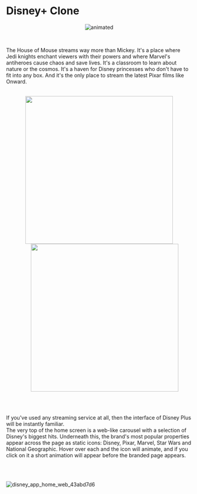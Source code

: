 # Disney+ Clone
<!-- ![Disney+logo](https://user-images.githubusercontent.com/71027441/161892908-6c057c9b-3294-4d6b-8e0e-57540718eeaf.jpg) -->
<!-- ![diney+logo-2](https://user-images.githubusercontent.com/71027441/161893145-476b7e25-9f4a-485a-8f7d-e6cbff26f357.jpg) -->

<p align="center">
  <img src="https://user-images.githubusercontent.com/71027441/161908012-17d8f420-431d-48a6-9db3-79c6fcc95719.gif" alt="animated" />
</p>
<br>

The House of Mouse streams way more than Mickey. It's a place where Jedi knights enchant viewers with their powers and where Marvel's antiheroes cause chaos and save lives. It's a classroom to learn about nature or the cosmos. It's a haven for Disney princesses who don't have to fit into any box. And it's the only place to stream the latest Pixar films like Onward.
<br>
<br>

<p float="right" align="center">
  <img src="https://user-images.githubusercontent.com/71027441/166462599-c63a41ca-7935-4e46-9495-4603d5f87189.gif" width="400" />
  <img style="padding-left: 30px;" src="https://user-images.githubusercontent.com/71027441/166460763-bb882b4f-2ac6-42ac-a932-eb97e801d156.gif" width="400" /> 
</p>

<br>
<br>

If you've used any streaming service at all, then the interface of Disney Plus will be instantly familiar.<br>
The very top of the home screen is a web-like carousel with a selection of Disney's biggest hits.
Underneath this, the brand's most popular properties appear across the page as static icons: Disney, Pixar, Marvel, Star Wars and National Geographic. Hover over each and the icon will animate, and if you click on it a short animation will appear before the branded page appears.

<br>
<br>

![disney_app_home_web_43abd7d6](https://user-images.githubusercontent.com/71027441/166457772-3e9d0a1b-160c-4ecf-8de0-ac2732e398a6.jpeg)

<br>
<br>
